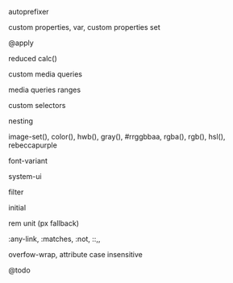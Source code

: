 autoprefixer

custom properties, var, custom properties set

@apply

reduced calc()

custom media queries

media queries ranges

custom selectors

nesting

image-set(), color(), hwb(), gray(), #rrggbbaa, rgba(), rgb(), hsl(), rebeccapurple

font-variant

system-ui

filter

initial

rem unit (px fallback)

:any-link, :matches, :not, ::,, 

overfow-wrap, attribute case insensitive

@todo